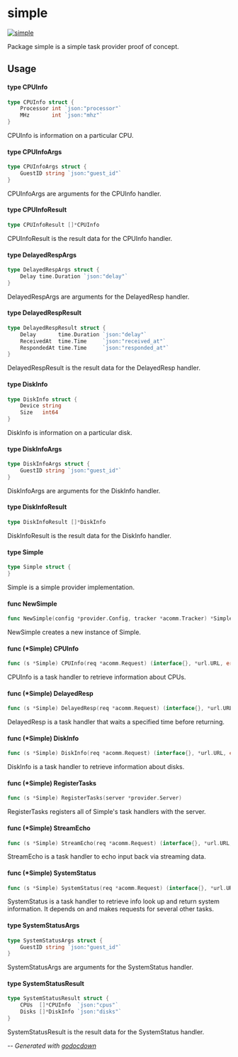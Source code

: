 # simple

[![simple](https://godoc.org/github.com/cerana/cerana/provider/examples/simple?status.png)](https://godoc.org/github.com/cerana/cerana/provider/examples/simple)

Package simple is a simple task provider proof of concept.

## Usage

#### type CPUInfo

```go
type CPUInfo struct {
	Processor int `json:"processor"`
	MHz       int `json:"mhz"`
}
```

CPUInfo is information on a particular CPU.

#### type CPUInfoArgs

```go
type CPUInfoArgs struct {
	GuestID string `json:"guest_id"`
}
```

CPUInfoArgs are arguments for the CPUInfo handler.

#### type CPUInfoResult

```go
type CPUInfoResult []*CPUInfo
```

CPUInfoResult is the result data for the CPUInfo handler.

#### type DelayedRespArgs

```go
type DelayedRespArgs struct {
	Delay time.Duration `json:"delay"`
}
```

DelayedRespArgs are arguments for the DelayedResp handler.

#### type DelayedRespResult

```go
type DelayedRespResult struct {
	Delay       time.Duration `json:"delay"`
	ReceivedAt  time.Time     `json:"received_at"`
	RespondedAt time.Time     `json:"responded_at"`
}
```

DelayedRespResult is the result data for the DelayedResp handler.

#### type DiskInfo

```go
type DiskInfo struct {
	Device string
	Size   int64
}
```

DiskInfo is information on a particular disk.

#### type DiskInfoArgs

```go
type DiskInfoArgs struct {
	GuestID string `json:"guest_id"`
}
```

DiskInfoArgs are arguments for the DiskInfo handler.

#### type DiskInfoResult

```go
type DiskInfoResult []*DiskInfo
```

DiskInfoResult is the result data for the DiskInfo handler.

#### type Simple

```go
type Simple struct {
}
```

Simple is a simple provider implementation.

#### func  NewSimple

```go
func NewSimple(config *provider.Config, tracker *acomm.Tracker) *Simple
```
NewSimple creates a new instance of Simple.

#### func (*Simple) CPUInfo

```go
func (s *Simple) CPUInfo(req *acomm.Request) (interface{}, *url.URL, error)
```
CPUInfo is a task handler to retrieve information about CPUs.

#### func (*Simple) DelayedResp

```go
func (s *Simple) DelayedResp(req *acomm.Request) (interface{}, *url.URL, error)
```
DelayedResp is a task handler that waits a specified time before returning.

#### func (*Simple) DiskInfo

```go
func (s *Simple) DiskInfo(req *acomm.Request) (interface{}, *url.URL, error)
```
DiskInfo is a task handler to retrieve information about disks.

#### func (*Simple) RegisterTasks

```go
func (s *Simple) RegisterTasks(server *provider.Server)
```
RegisterTasks registers all of Simple's task handlers with the server.

#### func (*Simple) StreamEcho

```go
func (s *Simple) StreamEcho(req *acomm.Request) (interface{}, *url.URL, error)
```
StreamEcho is a task handler to echo input back via streaming data.

#### func (*Simple) SystemStatus

```go
func (s *Simple) SystemStatus(req *acomm.Request) (interface{}, *url.URL, error)
```
SystemStatus is a task handler to retrieve info look up and return system
information. It depends on and makes requests for several other tasks.

#### type SystemStatusArgs

```go
type SystemStatusArgs struct {
	GuestID string `json:"guest_id"`
}
```

SystemStatusArgs are arguments for the SystemStatus handler.

#### type SystemStatusResult

```go
type SystemStatusResult struct {
	CPUs  []*CPUInfo  `json:"cpus"`
	Disks []*DiskInfo `json:"disks"`
}
```

SystemStatusResult is the result data for the SystemStatus handler.

--
*Generated with [godocdown](https://github.com/robertkrimen/godocdown)*
